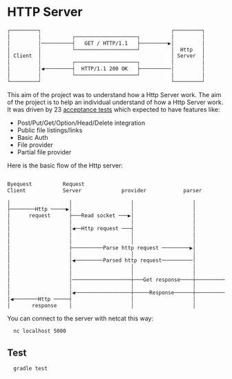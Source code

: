 # HTTP Server

``` bash
┌─────────┐                                          ┌─────────┐
│         │          ┌────────────────────┐          │         │
│         │──────────┤   GET / HTTP/1.1   ├─────────▶│         │
│         │          └────────────────────┘          │  Http   │
│ Client  │                                          │ Server  │
│         │          ┌────────────────────┐          │         │
│         │◀─────────┤  HTTP/1.1 200 OK   ├──────────│         │
│         │          └────────────────────┘          │         │
└─────────┘                                          └─────────┘
```

This aim of the project was to understand how a Http Server work.
The aim of the project is to help an individual understand of how a Http Server
work. It was driven by 23 [acceptance tests](https://github.com/8thlight/cob_spec)
which expected to have features like:

- Post/Put/Get/Option/Head/Delete integration
- Public file listings/links
- Basic Auth
- File provider
- Partial file provider

Here is the basic flow of the Http server:
``` bash

Byequest          Request                                                    Web
Client            Server             provider            parser              Framework

│                   │                   │                   │                   │    
├────────Http ─────▶│                   │                   │                   │    
│      request      ├───Read socket ───▶│                   │                   │    
│                   │                   │                   │                   │    
│                   │◀──Http request ───┤                   │                   │    
│                   │                   │                   │                   │    
│                   │                   │                   │                   │    
│                   ├──────────Parse http request ─────────▶│                   │    
│                   │                   │                   │                   │    
│                   │◀─────────Parsed http request──────────│                   │    
│                   │                   │                   │                   │    
│                   │                   │                   │                   │    
│                   │───────────────────┼───Get response────┼──────────────────▶│    
│                   │                   │                   │                   │    
│                   │◀──────────────────┼─────Response──────┼───────────────────┤    
│◀────────Http ─────┤                   │                   │                   │    
│       response    │                   │                   │                   │    


```

You can connect to the server with netcat this way:

``` bash
  nc localhost 5000
```

## Test
``` bash
  gradle test
```
